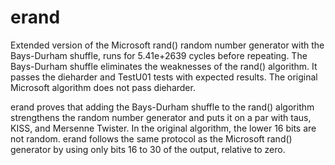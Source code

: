 # erand
Extended version of the Microsoft rand() random number generator
with the Bays-Durham shuffle, runs for 5.41e+2639 cycles
before repeating.  The Bays-Durham shuffle eliminates the
weaknesses of the rand() algorithm.  It passes the dieharder and
TestU01 tests with expected results.  The original Microsoft
algorithm does not pass dieharder.

erand proves that adding the Bays-Durham shuffle to the rand()
algorithm strengthens the random number generator and puts it on
a par with taus, KISS, and Mersenne Twister.  In the original
algorithm, the lower 16 bits are not random.  erand follows the
same protocol as the Microsoft rand() generator by using only
bits 16 to 30 of the output, relative to zero.


